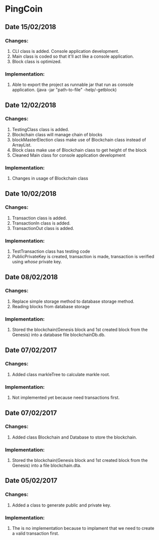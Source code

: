# PingCoin

## Date 15/02/2018

### Changes:
1. CLI class is added. Console application development.
2. Main class is coded so that it'll act like a console application.
3. Block class is optimized.

### Implementation:
1. Able to export the project as runnable jar that run as console application. (java -jar "path-to-file" -help/-getblock)

## Date 12/02/2018

### Changes:
1. TestingClass class is added.
2. Blockchain class will manage chain of blocks
3. blockMasterElection class make use of Blockchain class instead of ArrayList<Block>.
4. Block class make use of Blockchain class to get height of the block
5. Cleaned Main class for console application development

### Implementation:
1. Changes in usage of Blockchain class

## Date 10/02/2018

### Changes:
1. Transaction class is added.
2. TransactionIn class is added.
3. TransactionOut class is added.

### Implementation:
1. TestTransaction class has testing code
2. PublicPrivateKey is created, transaction is made, transaction is verified using *whose* private key.

## Date 08/02/2018

### Changes: 
1. Replace simple storage method to database storage method. 
2. Reading blocks from database storage
### Implementation:
1. Stored the blockchain(Genesis block and 1st created block from the Genesis) into a database file blockchainDb.db.

## Date 07/02/2017

### Changes:
1. Added class markleTree to calculate markle root.
  
### Implementation:
1. Not implemented yet because need transactions first.

## Date 07/02/2017

### Changes:
1. Added class Blockchain and Database to store the blockchain.

### Implementation:
1. Stored the blockchain(Genesis block and 1st created block from the Genesis) into a file blockchain.dta.

## Date 05/02/2017

### Changes:
1. Added a class to generate public and private key.
  
### Implementation:
1. The is no implementation because to implament that we need to create a valid transaction first.

